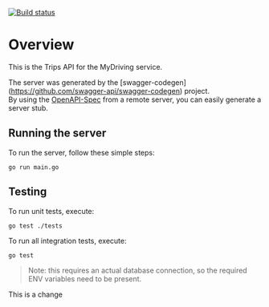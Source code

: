 [![Build status](https://dev.azure.com/hacker2otc/openhack-devops-team/_apis/build/status/openhack-devops-team-trips-CI)](https://dev.azure.com/hacker2otc/openhack-devops-team/_build/latest?definitionId=2)

# Overview

This is the Trips API for the MyDriving service.

The server was generated by the [swagger-codegen]
(https://github.com/swagger-api/swagger-codegen) project.  
By using the [OpenAPI-Spec](https://github.com/OAI/OpenAPI-Specification) from a remote server, you can easily generate a server stub.

## Running the server

To run the server, follow these simple steps:

```shell
go run main.go
```

## Testing

To run unit tests, execute:

```shell
go test ./tests
```

To run all integration tests, execute:

```shell
go test
```

> Note: this requires an actual database connection, so the required ENV variables need to be present.

This is a change
